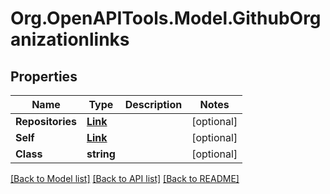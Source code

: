 # Org.OpenAPITools.Model.GithubOrganizationlinks

## Properties

Name | Type | Description | Notes
------------ | ------------- | ------------- | -------------
**Repositories** | [**Link**](Link.md) |  | [optional] 
**Self** | [**Link**](Link.md) |  | [optional] 
**Class** | **string** |  | [optional] 

[[Back to Model list]](../../README.md#documentation-for-models) [[Back to API list]](../../README.md#documentation-for-api-endpoints) [[Back to README]](../../README.md)

